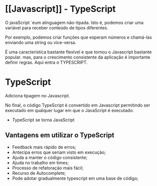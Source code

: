 # [[Javascript]] - TypeScript

O javaScript ´eum alinguagem não-tipada. Isto é, podemos criar uma variável para receber conteúdo de tipos diferentes.

Por exemplo, podemos criar funções que esperam números e chamá-las enviando uma string ou vice-versa.

É uma característica bastante flexível e que tornou o Javascript bastante popular. mas, para o crescimento consistente da aplicação é importante definir regras. Aqui entra o TYPESCRIPT.

# TypeScript
Adiciona tipagem no Javascript.

No final, o código TypeScript é convertido em Javascript permitindo ser executado em qualquer lugar em que o JavaScript é executado.

- TypeScript se torna JavaScript

## Vantagens em utilizar o TypeScript

- Feedback mais rápido de erros;
- Antecipa erros que seriam visto em execução;
- Ajuda a manter o código consistente;
- Ajuda no trabalho em times;
- Processo de refatoração mais fácil;
- Recurso de Autocomplete;
- Pode adotar gradualmente typescript em uma base de código;